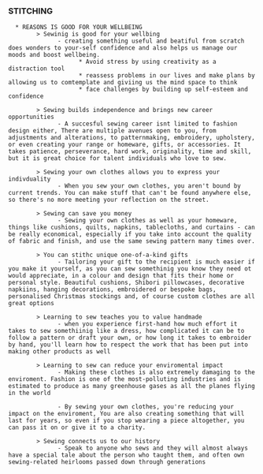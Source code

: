 ### STITCHING
      * REASONS IS GOOD FOR YOUR WELLBEING
            > Sewinig is good for your wellbing
                  - creating something useful and beatiful from scratch does wonders to your-self confidence and also helps us manage our moods and boost wellbeing.
                        * Avoid stress by using creativity as a distraction tool
                        * reassess problems in our lives and make plans by allowing us to comtemplate and giviing us the mind space to think
                        * face challenges by building up self-esteem and confidence

            > Sewing builds independence and brings new career opportunities
                  - A succesful sewing career isnt limited to fashion design either, There are multiple avenues open to you, from adjustments and alterations, to patternmaking, embroidery, upholstery, or even creating your range or homeware, gifts, or accessories. It takes patience, perseverance, hard work, originality, time and skill, but it is great choice for talent individuals who love to sew.

            > Sewing your own clothes allows you to express your indivduality
                  - When you sew your own clothes, you aren't bound by current trends. You can make stuff that can't be found anywhere else, so there's no more meeting your reflection on the street.

            > Sewing can save you money
                  - Sewing your own clothes as well as your homeware, things like cushions, quilts, napkins, tablecloths, and curtains - can be really economical, especially if you take into account the quality of fabric and finish, and use the same sewing pattern many times over.

            > You can stithc unique one-of-a-kind gifts
                  - Tailoring your gift to the recipient is much easier if you make it yourself, as you can sew somethinig you know they need ot would appreciate, in a colour and design that fits their home or personal style. Beautiful cushions, Shibori pillowcases, decorative napkiins, hanging decorations, embroidered or bespoke bags, personalised Christmas stockings and, of course custom clothes are all great options

            > Learning to sew teaches you to value handmade
                  - when you experience first-hand how much effort it takes to sew somethiinig like a dress, how complicated it can be to follow a pattern or draft your own, or how long it takes to embroider by hand, you'll learn how to respect the work that has been put into making other products as well

            > Learning to sew can reduce your enviromental impact
                  - Making these clothes is also extremely damaging to the enviroment. Fashion is one of the most-polluting industries and is estimated to produce as many greenhouse gases as all the planes flying in the world

                  - By sewing your own clothes, you're reducing your impact on the enviroment, You are also creating something that will last for years, so even if you stop wearing a piece altogether, you can pass it on or give it to a charity.

            > Sewing connects us to our history
                  - Speak to anyone who sews and they will almost always have a special tale about the person who taught them, and often own sewing-related heirlooms passed down through generations
